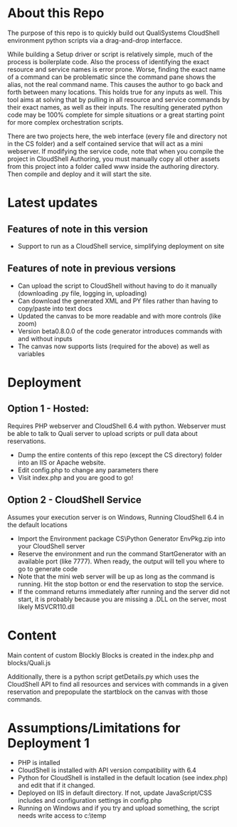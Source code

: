# About this Repo
The purpose of this repo is to quickly build out QualiSystems CloudShell environment python scripts via a drag-and-drop interfacce. 

While building a Setup driver or script is relatively simple, much of the process is boilerplate code. Also the process of identifying the exact resource and service names is error prone. Worse, finding the exact name of a command can be problematic since the command pane shows the alias, not the real command name. This causes the author to go back and forth between many locations. This holds true for any inputs as well. This tool aims at solving that by pulling in all resource and service commands by their exact names, as well as their inputs. The resulting generated python code may be 100% complete for simple situations or a great starting point for more complex orchestration scripts.

There are two projects here, the web interface (every file and directory not in the CS folder) and a self contained service that will act as a mini webserver. If modifying the service code, note that when you compile the project in CloudShell Authoring, you must manually copy all other assets from this project into a folder called www inside the authoring directory. Then compile and deploy and it will start the site.

# Latest updates
## Features of note in this version
* Support to run as a CloudShell service, simplifying deployment on site

## Features of note in previous versions
* Can upload the script to CloudShell without having to do it manually (downloading .py file, logging in, uploading)
* Can download the generated XML and PY files rather than having to copy/paste into text docs
* Updated the canvas to be more readable and with more controls (like zoom)
* Version beta0.8.0.0 of the code generator introduces commands with and without inputs
* The canvas now supports lists (required for the above) as well as variables

# Deployment
## Option 1 - Hosted:
Requires PHP webserver and CloudShell 6.4 with python. Webserver must be able to talk to Quali server to upload scripts or pull data about reservations.
* Dump the entire contents of this repo (except the CS directory) folder into an IIS or Apache website. 
* Edit config.php to change any parameters there
* Visit index.php and you are good to go! 

## Option 2 - CloudShell Service
Assumes your execution server is on Windows, Running CloudShell 6.4 in the default locations
* Import the Environment package CS\Python Generator EnvPkg.zip into your CloudShell server
* Reserve the environment and run the command StartGenerator with an available port (like 7777). When ready, the output will tell you where to go to generate code
* Note that the mini web server will be up as long as the command is running. Hit the stop botton or end the reservation to stop the service.
* If the command returns immediately after running and the server did not start, it is probably because you are missing a .DLL on the server, most likely MSVCR110.dll

# Content
Main content of custom Blockly Blocks is created in the index.php and blocks/Quali.js

Additionally, there is a python script getDetails.py which uses the CloudShell API to find all resources and services with commands in a given reservation and prepopulate the startblock on the canvas with those commands.

# Assumptions/Limitations for Deployment 1
* PHP is intalled
* CloudShell is installed with API version compatibility with 6.4
* Python for CloudShell is installed in the default location (see index.php) and edit that if it changed.
* Deployed on IIS in default directory. If not, update JavaScript/CSS includes and configuration settings in config.php
* Running on Windows and if you try and upload something, the script needs write access to c:\temp